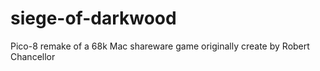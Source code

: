# siege-of-darkwood
Pico-8 remake of a 68k Mac shareware game originally create by Robert Chancellor
